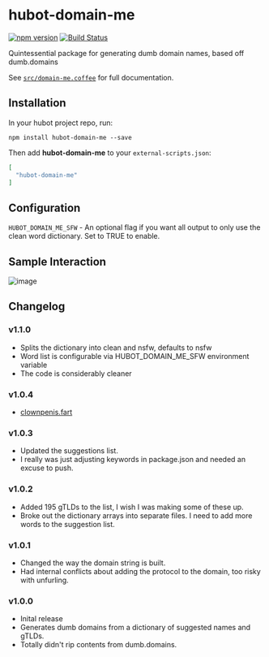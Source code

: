 # hubot-domain-me

[![npm version](https://badge.fury.io/js/hubot-domain-me.svg)](http://badge.fury.io/js/hubot-domain-me) [![Build Status](https://travis-ci.org/sprngr/hubot-domain-me.png)](https://travis-ci.org/sprngr/hubot-domain-me)

Quintessential package for generating dumb domain names, based off dumb.domains

See [`src/domain-me.coffee`](src/domain-me.coffee) for full documentation.

## Installation

In your hubot project repo, run:

`npm install hubot-domain-me --save`

Then add **hubot-domain-me** to your `external-scripts.json`:

```json
[
  "hubot-domain-me"
]
```
## Configuration

`HUBOT_DOMAIN_ME_SFW` - An optional flag if you want all output to only use the clean word dictionary. Set to TRUE to enable.

## Sample Interaction
![image](example.png)

## Changelog

### v1.1.0
* Splits the dictionary into clean and nsfw, defaults to nsfw
* Word list is configurable via HUBOT_DOMAIN_ME_SFW environment variable
* The code is considerably cleaner

### v1.0.4
* [clownpenis.fart](http://vimeo.com/82393638)

### v1.0.3
* Updated the suggestions list.
* I really was just adjusting keywords in package.json and needed an excuse to push.

### v1.0.2
* Added 195 gTLDs to the list, I wish I was making some of these up.
* Broke out the dictionary arrays into separate files. I need to add more words to the suggestion list.

### v1.0.1
* Changed the way the domain string is built.
* Had internal conflicts about adding the protocol to the domain, too risky with unfurling.

### v1.0.0
* Inital release
* Generates dumb domains from a dictionary of suggested names and gTLDs.
* Totally didn't rip contents from dumb.domains.
